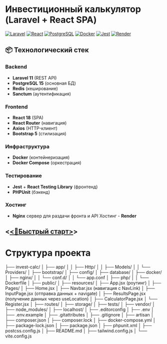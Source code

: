 # Инвестиционный калькулятор (Laravel + React SPA)

[![Laravel](https://img.shields.io/badge/Laravel-FF2D20?style=flat&logo=laravel&logoColor=white)](https://laravel.com)
[![React](https://img.shields.io/badge/React-61DAFB?style=flat&logo=react&logoColor=black)](https://reactjs.org)
[![PostgreSQL](https://img.shields.io/badge/PostgreSQL-4169E1?style=flat&logo=postgresql&logoColor=white)](https://www.postgresql.org)
[![Docker](https://img.shields.io/badge/Docker-2496ED?style=flat&logo=docker&logoColor=white)](https://docker.com)
[![Jest](https://img.shields.io/badge/Jest-C21325?style=flat&logo=jest&logoColor=white)](https://jestjs.io)
[![Render](https://img.shields.io/badge/Render-46E3B7?style=flat&logo=render&logoColor=white)](https://render.com)

## 📦 Технологический стек

### Backend

-   **Laravel 11** (REST API)
-   **PostgreSQL 15** (основная БД)
-   **Redis** (кеширование)
-   **Sanctum** (аутентификация)

### Frontend

-   **React 18** (SPA)
-   **React Router** (навигация)
-   **Axios** (HTTP-клиент)
-   **Bootstrap 5** (стилизация)

### Инфраструктура

-   **Docker** (контейнеризация)
-   **Docker Compose** (оркестрация)

### Тестирование

-   **Jest** + **React Testing Library** (фронтенд)
-   **PHPUnit** (бэкенд)

### Хостинг

-   **Nginx** сервер для раздачи фронта и API Хостинг - **Render**

## <[<🚀Быстрый старт>](https://investment-calc.onrender.com)>

# Структура проекта

├── invest-calc/
│ ├── app/
│ │ ├── Http/
│ │ ├── Models/
│ │ └── Providers/
│ ├── bootstrap/
│ ├── config/
│ ├── database/
│ ├── docker/
│ ├── nginx/
│ │ └── conf.d/
│ │ └── app.conf
│ ├── php/
│ │ └── Dockerfile
│ ├── public/
│ ├── resources/
│ ├── App.jsx (роутинг)
│ ├── Pages/
│ ├── Home.jsx
│ ├── Navbar.jsx (навигация с NavLink)
│ ├── InputPage.jsx (отправка данных + navigate)
│ ├── ResultsPage.jsx (получение данных через useLocation)
│ ├── CalculatorPage.jsx
│ └── Register.jsx
│ ├── routes/
│ ├── storage/
│ ├── tests/
│ ├── vendor/
│ ├── node_modules/
│ ├── localhost/
│ ├── .editorconfig
│ ├── .env
│ ├── .env.example
│ ├── .gitattributes
│ ├── .gitignore
│ ├── artisan
│ ├── composer.json
│ ├── composer.lock
│ ├── docker-compose.yml
│ ├── package-lock.json
│ ├── package.json
│ ├── phpunit.xml
│ ├── postcss.config.js
│ ├── README.md
│ ├── tailwind.config.js
│ └── vite.config.js
